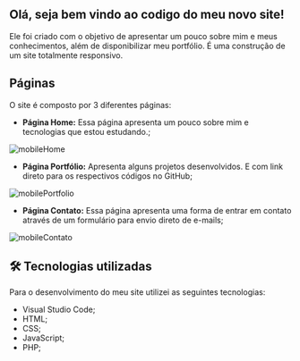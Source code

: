 ## Olá, seja bem vindo ao codigo do meu novo site!
Ele foi criado com o objetivo de apresentar um pouco sobre mim e meus conhecimentos, além de disponibilizar meu portfólio.
É uma construção de um site totalmente responsivo.

## Páginas 
O site é composto por 3 diferentes páginas:

- **Página Home:** Essa página apresenta um pouco sobre mim e tecnologias que estou estudando.;

![mobileHome](https://user-images.githubusercontent.com/90710466/155852161-b526d90d-2e74-45dd-bbe1-25729af4b5dc.png)

- **Página Portfólio:** Apresenta alguns projetos desenvolvidos. E com link direto para os respectivos códigos no GitHub;

![mobilePortfolio](https://user-images.githubusercontent.com/90710466/155852063-7a937480-5d4c-4996-92c5-01b23a1af1e0.png)

- **Página Contato:** Essa página apresenta uma forma de entrar em contato através de um formulário para envio direto de e-mails;

![mobileContato](https://user-images.githubusercontent.com/90710466/155852199-9b0ff512-75b8-47eb-a460-4eabe539133d.png)

## 🛠 Tecnologias utilizadas
Para o desenvolvimento do meu site utilizei as seguintes tecnologias:
- Visual Studio Code;
- HTML;
- CSS;
- JavaScript;
- PHP;
